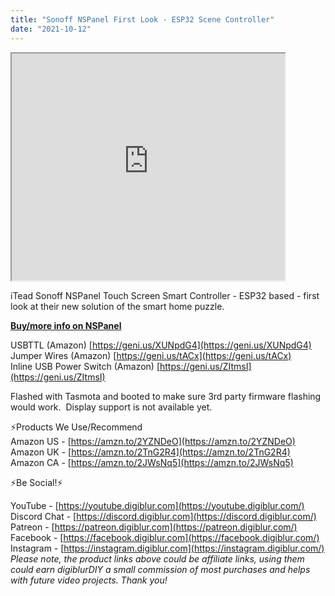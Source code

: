 ```yaml
---
title: "Sonoff NSPanel First Look - ESP32 Scene Controller"
date: "2021-10-12"
---
```


<iframe allowfullscreen height="363" src="https://www.youtube.com/embed/cGXJnzS7D9g" width="437" youtube-src-=""></iframe>

  

iTead Sonoff NSPanel Touch Screen Smart Controller - ESP32 based - first look at their new solution of the smart home puzzle.

  
[**Buy/more info on NSPanel**](https://bit.ly/317Ud4K)

  

USBTTL (Amazon) [https://geni.us/XUNpdG4](https://geni.us/XUNpdG4)  
Jumper Wires (Amazon) [https://geni.us/tACx](https://geni.us/tACx)  
Inline USB Power Switch (Amazon) [https://geni.us/ZItmsI](https://geni.us/ZItmsI)  
  

Flashed with Tasmota and booted to make sure 3rd party firmware flashing would work.  Display support is not available yet.

⚡Products We Use/Recommend  
Amazon US - [https://amzn.to/2YZNDeO](https://amzn.to/2YZNDeO)  
Amazon UK - [https://amzn.to/2TnG2R4](https://amzn.to/2TnG2R4)  
Amazon CA - [https://amzn.to/2JWsNq5](https://amzn.to/2JWsNq5)  
  

⚡Be Social!⚡

YouTube - [https://youtube.digiblur.com](https://youtube.digiblur.com/)  
Discord Chat - [https://discord.digiblur.com](https://discord.digiblur.com/)  
Patreon - [https://patreon.digiblur.com](https://patreon.digiblur.com/)  
Facebook - [https://facebook.digiblur.com](https://facebook.digiblur.com/)  
Instagram - [https://instagram.digiblur.com](https://instagram.digiblur.com/)  
_Please note, the product links above could be affiliate links, using them could earn digiblurDIY a small commission of most purchases and helps with future video projects. Thank you!_
